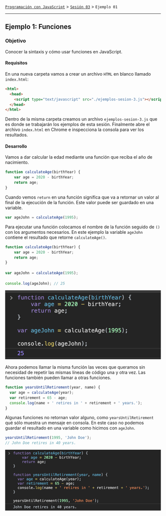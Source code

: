 [`Programación con JavaScript`](../../Readme.md) > [`Sesión 03`](../Readme.md) > `Ejemplo 01`

---

## Ejemplo 1: Funciones

### Objetivo

Conocer la sintaxis y cómo usar funciones en JavaScript.

#### Requisitos

En una nueva carpeta vamos a crear un archivo `HTML` en blanco llamado `index.html`:

```html
<html>
  <head>
    <script type="text/javascript" src="./ejemplos-sesion-3.js"></script>
  </head>
</html>
```

Dentro de la misma carpeta creamos un archivo `ejemplos-sesion-3.js` que es donde se trabajarán los ejemplos de esta sesión. Finalmente abre el archivo `index.html` en Chrome e inspecciona la consola para ver los resultados.


#### Desarrollo

Vamos a dar calcular la edad mediante una función que reciba el año de nacimiento.

```javascript
function calculateAge(birthYear) {
    var age = 2020 - birthYear;
    return age;
}
```

Cuando vemos `return` en una función significa que va a retornar un valor al final de la ejecución de la función. Este valor puede ser guardado en una variable.

```javascript
var ageJohn = calculateAge(1995);
```

Para ejecutar una función colocamos el nombre de la función seguido de `()` con los argumentos necesarios. En este ejemplo la variable `ageJohn` contiene el resultado que retorne `calculateAge()`.

```javascript
function calculateAge(birthYear) {
    var age = 2020 - birthYear;
    return age;
}

var ageJohn = calculateAge(1995);

console.log(ageJohn); // 25
```

![calculateAge](./assets/calculateAge.png)

Ahora podemos llamar la misma función las veces que queramos sin necesidad de repetir las mismas líneas de código una y otra vez. Las funciones también pueden llamar a otras funciones.

```javascript
function yearsUntilRetirement(year, name) {
  var age = calculateAge(year);
  var retirement = 65 - age;
  console.log(name + ' retires in ' + retirement + ' years.');
}
```

Algunas funciones no retornan valor alguno, como `yearsUntilRetirement` qué sólo muestra un mensaje en consola. En este caso no podemos guardar el resultado en una variable como hicimos con `ageJohn`.

```javascript
yearsUntilRetirement(1995, 'John Doe');
// John Doe retires in 40 years.
```

![yearsUntilRetirement](./assets/yearsUntilRetirement.png)
